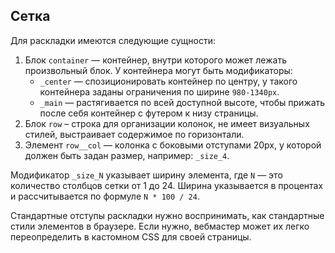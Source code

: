 ## Сетка

Для раскладки имеются следующие сущности:
1. Блок `container` — контейнер, внутри которого может лежать произвольный блок. У контейнера могут быть модификаторы:
    * `_center` — спозиционировать контейнер по центру, у такого контейнера заданы ограничения по ширине `980-1340px`.
    * `_main` — растягивается по всей доступной высоте, чтобы прижать после себя контейнер с футером к низу страницы.
2. Блок `row` – строка для организации колонок, не имеет визуальных стилей, выстраивает содержимое по горизонтали.
3. Элемент `row__col` — колонка с боковыми отступами 20px, у которой должен быть задан размер, например: `_size_4`.

Модификатор `_size_N` указывает ширину элемента, где `N` — это количество столбцов сетки от 1 до 24. Ширина указывается в процентах и рассчитывается по формуле `N * 100 / 24`.

Стандартные отступы раскладки нужно воспринимать, как стандартные стили элементов в браузере. Если нужно, вебмастер может их легко переопределить в кастомном CSS для своей страницы.
